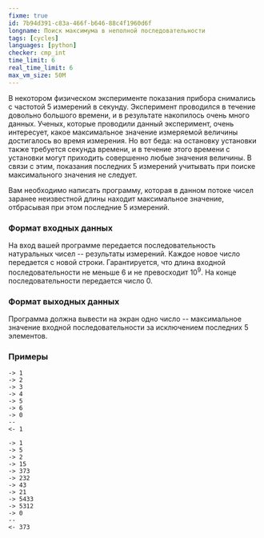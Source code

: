 ```yaml
---
fixme: true
id: 7b94d391-c83a-466f-b646-88c4f1960d6f
longname: Поиск максимума в неполной последовательности
tags: [cycles]
languages: [python]
checker: cmp_int
time_limit: 6
real_time_limit: 6
max_vm_size: 50M
---
```


В некотором физическом эксперименте показания прибора снимались с частотой 5 измерений в секунду. Эксперимент проводился в течение довольно большого времени, и в результате накопилось очень много данных. Ученых, которые проводили данный эксперимент, очень интересует, какое максимальное значение измеряемой величины достигалось во время измерения. Но вот беда: на остановку установки также требуется секунда времени, и в течение этого времени с установки могут приходить совершенно любые значения величины. В связи с этим, показания последних 5 измерений учитывать при поиске максимального значения не следует.

Вам необходимо написать программу, которая в данном потоке чисел заранее неизвестной длины находит максимальное значение, отбрасывая при этом последние 5 измерений.

### Формат входных данных

На вход вашей программе передается последовательность натуральных чисел -- результаты измерений. Каждое новое число передается с новой строки. 
Гарантируется, что длина входной последовательности не меньше 6 и не превосходит 10<sup>9</sup>.
На конце последовательности передается число 0.

### Формат выходных данных

Программа должна вывести на экран одно число -- максимальное значение входной последовательности за исключением последних 5 элементов.

### Примеры

```
-> 1
-> 2
-> 3
-> 4
-> 5
-> 6
-> 0
--
<- 1
```

```
-> 1
-> 5
-> 2
-> 15
-> 373
-> 232
-> 43
-> 21
-> 5433
-> 5312
-> 0
--
<- 373
```
